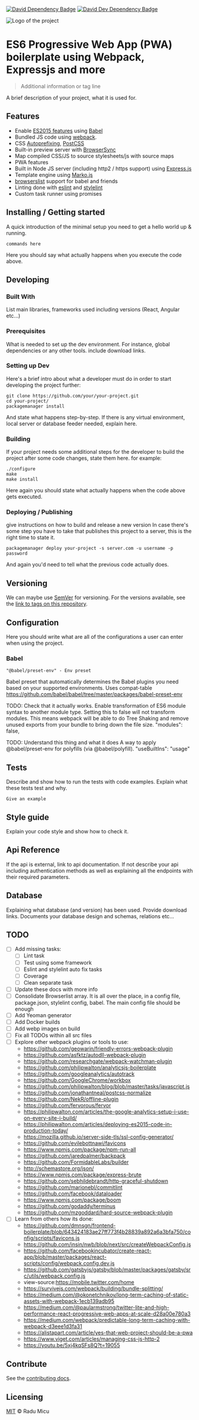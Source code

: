 [![David Dependency Badge](https://david-dm.org/radum/webapp-boilerplate-webpack/status.svg)](https://david-dm.org/radum/webapp-boilerplate-webpack/) [![David Dev Dependency Badge](https://david-dm.org/radum/webapp-boilerplate-webpack/dev-status.svg)](https://david-dm.org/radum/webapp-boilerplate-webpack/#info=devDependencies)

![Logo of the project](./images/logo.sample.png)

# ES6 Progressive Web App (PWA) boilerplate using Webpack, Expressjs and more

> Additional information or tag line

A brief description of your project, what it is used for.

## Features

- Enable [ES2015 features](https://babeljs.io/docs/learn-es2015/) using [Babel](https://babeljs.io)
- Bundled JS code using [webpack](https://webpack.js.org/).
- CSS [Autoprefixing](https://github.com/postcss/autoprefixer), [PostCSS](http://postcss.org/)
- Built-in preview server with [BrowserSync](https://www.browsersync.io/)
- Map compiled CSS/JS to source stylesheets/js with source maps
- PWA features
- Built in Node JS server (including http2 / https support) using [Express.js](https://expressjs.com/)
- Template engine using [Marko.js](https://markojs.com/docs/express/)
- [browserslist](http://browserl.ist/) support for babel and friends
- Linting done with [eslint](https://eslint.org/) and [stylelint](https://stylelint.io/)
- Custom task runner using promises

## Installing / Getting started

A quick introduction of the minimal setup you need to get a hello world up &
running.

```shell
commands here
```

Here you should say what actually happens when you execute the code above.

## Developing

### Built With

List main libraries, frameworks used including versions (React, Angular etc...)

### Prerequisites

What is needed to set up the dev environment. For instance, global dependencies or any other tools. include download links.

### Setting up Dev

Here's a brief intro about what a developer must do in order to start developing
the project further:

```shell
git clone https://github.com/your/your-project.git
cd your-project/
packagemanager install
```

And state what happens step-by-step. If there is any virtual environment, local server or database feeder needed, explain here.

### Building

If your project needs some additional steps for the developer to build the
project after some code changes, state them here. for example:

```shell
./configure
make
make install
```

Here again you should state what actually happens when the code above gets
executed.

### Deploying / Publishing

give instructions on how to build and release a new version
In case there's some step you have to take that publishes this project to a
server, this is the right time to state it.

```shell
packagemanager deploy your-project -s server.com -u username -p password
```

And again you'd need to tell what the previous code actually does.

## Versioning

We can maybe use [SemVer](http://semver.org/) for versioning. For the versions available, see the [link to tags on this repository](/tags).

## Configuration

Here you should write what are all of the configurations a user can enter when
using the project.

### Babel

`"@babel/preset-env" - Env preset`

Babel preset that automatically determines the Babel plugins you need based on your supported environments. Uses compat-table
https://github.com/babel/babel/tree/master/packages/babel-preset-env

TODO: Check that it actually works.
Enable transformation of ES6 module syntax to another module type.
Setting this to false will not transform modules.
This means webpack will be able to do Tree Shaking and remove unused exports from your bundle to bring down the file size.
"modules": false,

TODO: Understand this thing and what it does
A way to apply @babel/preset-env for polyfills (via @babel/polyfill).
"useBuiltIns": "usage"

## Tests

Describe and show how to run the tests with code examples.
Explain what these tests test and why.

```shell
Give an example
```

## Style guide

Explain your code style and show how to check it.

## Api Reference

If the api is external, link to api documentation. If not describe your api including authentication methods as well as explaining all the endpoints with their required parameters.

## Database

Explaining what database (and version) has been used. Provide download links.
Documents your database design and schemas, relations etc... 

## TODO

- [ ]  Add missing tasks:
      - [ ]  Lint task
      - [ ]  Test using some framework
      - [ ]  Eslint and stylelint auto fix tasks
      - [ ]  Coverage
      - [ ]  Clean separate task
- [ ]  Update these docs with more info
- [ ]  Consolidate Browserlist array. It is all over the place, in a config file, package.json, stylelint config, babel. The main config file should be enough
- [ ]  Add Yeoman generator
- [ ]  Add Docker builds
- [ ]  Add webp images on build
- [ ]  Fix all TODOs within all src files
- [ ]  Explore other webpack plugins or tools to use:
      - https://github.com/geowarin/friendly-errors-webpack-plugin
      - https://github.com/asfktz/autodll-webpack-plugin
      - https://github.com/researchgate/webpack-watchman-plugin
      - https://github.com/philipwalton/analyticsjs-boilerplate
      - https://github.com/googleanalytics/autotrack
      - https://github.com/GoogleChrome/workbox
      - https://github.com/philipwalton/blog/blob/master/tasks/javascript.js
      - https://github.com/jonathantneal/postcss-normalize
      - https://github.com/NekR/offline-plugin
      - https://github.com/fervorous/fervor
      - https://philipwalton.com/articles/the-google-analytics-setup-i-use-on-every-site-i-build/
      - https://philipwalton.com/articles/deploying-es2015-code-in-production-today/
      - https://mozilla.github.io/server-side-tls/ssl-config-generator/
      - https://github.com/evilebottnawi/favicons
      - https://www.npmjs.com/package/npm-run-all
      - https://github.com/jaredpalmer/backpack
      - https://github.com/FormidableLabs/builder
      - http://schemastore.org/json/
      - https://www.npmjs.com/package/express-brute
      - https://github.com/sebhildebrandt/http-graceful-shutdown
      - https://github.com/marionebl/commitlint
      - https://github.com/facebook/dataloader
      - https://www.npmjs.com/package/boom
      - https://github.com/godaddy/terminus
      - https://github.com/mzgoddard/hard-source-webpack-plugin
- [ ]  Learn from others how its done:
      - https://github.com/dmnsgn/frontend-boilerplate/blob/643424183ae27ff773f4b28839a892a6a3bfa750/config/scripts/favicons.js
      - https://github.com/insin/nwb/blob/next/src/createWebpackConfig.js
      - https://github.com/facebookincubator/create-react-app/blob/master/packages/react-scripts/config/webpack.config.dev.js
      - https://github.com/gatsbyjs/gatsby/blob/master/packages/gatsby/src/utils/webpack.config.js
      - view-source:https://mobile.twitter.com/home
      - https://survivejs.com/webpack/building/bundle-splitting/
      - https://medium.com/@okonetchnikov/long-term-caching-of-static-assets-with-webpack-1ecb139adb95
      - https://medium.com/@paularmstrong/twitter-lite-and-high-performance-react-progressive-web-apps-at-scale-d28a00e780a3
      - https://medium.com/webpack/predictable-long-term-caching-with-webpack-d3eee1d3fa31
      - https://alistapart.com/article/yes-that-web-project-should-be-a-pwa
      - https://www.viget.com/articles/managing-css-js-http-2
      - https://youtu.be/5xj4kqSFs8Q?t=19055

## Contribute

See the [contributing docs](CONTRIBUTING.md).

## Licensing

[MIT](https://opensource.org/licenses/MIT) © Radu Micu
